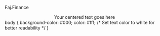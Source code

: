 Faj.Finance
<div style="text-align: center;">
    Your centered text goes here
</div>
body {
    background-color: #000;
    color: #fff; /* Set text color to white for better readability */
}
